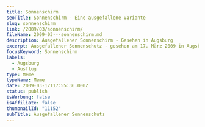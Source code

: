 ```yaml
---
title: Sonnenschirm
seoTitle: Sonnenschirm - Eine ausgefallene Variante
slug: sonnenschirm
link: /2009/03/sonnenschirm/
fileName: 2009-03---sonnenschirm.md
description: Ausgefallener Sonnenschirm - Gesehen in Augsburg
excerpt: Ausgefallener Sonnenschutz - gesehen am 17. März 2009 in Augsburg
focusKeyword: Sonnenschirm
labels:
  - Augsburg
  - Ausflug
type: Meme
typeName: Meme
date: 2009-03-17T17:55:36.000Z
status: publish
isWerbung: false
isAffiliate: false
thumbnailId: "11152"
subTitle: Ausgefallener Sonnenschutz
---
```


&nbsp;
